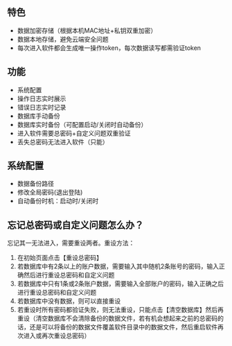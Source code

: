 ## 特色
* 数据加密存储（根据本机MAC地址+私钥双重加密）
* 数据本地存储，避免云端安全问题
* 每次进入软件都会生成唯一操作token，每次数据读写都需验证token

## 功能
* 系统配置
* 操作日志实时展示
* 错误日志实时记录
* 数据库手动备份
* 数据库实时备份（可配置启动/关闭时自动备份）
* 进入软件需要总密码+自定义问题双重验证
* 丢失总密码无法进入软件（只能）

## 系统配置
* 数据备份路径
* 修改全局密码(退出登陆)
* 自动备份时机：启动时/关闭时

## 忘记总密码或自定义问题怎么办？
 
忘记其一无法进入，需要重设两者。重设方法：

1. 在初始页面点击【重设总密码】
2. 若数据库中有2条以上的账户数据，需要输入其中随机2条账号的密码，输入正确然后进行重设总密码和自定义问题
3. 若数据库中只有1条或2条账户数据，需要输入全部账户的密码，输入正确之后进行重设总密码和自定义问题
4. 若数据库中没有数据，则可以直接重设
5. 若重设时所有密码都验证失败，则无法重设，只能点击【清空数据库】然后再重设（清空数据库不会清除备份的数据文件，若有机会想起来之前的总密码的话，还是可以将备份的数据文件覆盖软件目录中的数据文件，然后重启软件再次进入或再次重设总密码）